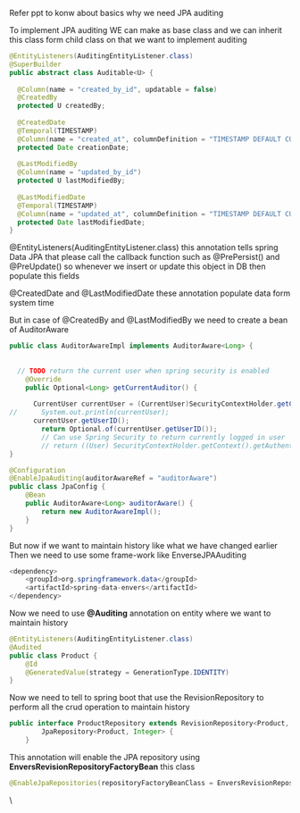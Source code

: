 
Refer  ppt to konw about basics why we need JPA auditing 

To implement  JPA auditing 
WE can make as base class and we can inherit this class form  child class on that we want to implement  auditing

```Java
@EntityListeners(AuditingEntityListener.class)  
@SuperBuilder  
public abstract class Auditable<U> {  
  
  @Column(name = "created_by_id", updatable = false)  
  @CreatedBy  
  protected U createdBy;  
  
  @CreatedDate  
  @Temporal(TIMESTAMP)  
  @Column(name = "created_at", columnDefinition = "TIMESTAMP DEFAULT CURRENT_TIMESTAMP", updatable = false)  
  protected Date creationDate;  
  
  @LastModifiedBy  
  @Column(name = "updated_by_id")  
  protected U lastModifiedBy;  
  
  @LastModifiedDate  
  @Temporal(TIMESTAMP)  
  @Column(name = "updated_at", columnDefinition = "TIMESTAMP DEFAULT CURRENT_TIMESTAMP")  
  protected Date lastModifiedDate;  
}
```

@EntityListeners(AuditingEntityListener.class)   this annotation tells spring Data JPA that please call the callback function such as @PrePersist() and @PreUpdate() so whenever we insert or update this object in DB then populate this fields

@CreatedDate   and  @LastModifiedDate  these annotation populate data form system time 

But in case of @CreatedBy  and  @LastModifiedBy   we need to create a bean of AuditorAware

```Java
public class AuditorAwareImpl implements AuditorAware<Long> {  
  
  
  // TODO return the current user when spring security is enabled  
    @Override  
    public Optional<Long> getCurrentAuditor() {  
  
      CurrentUser currentUser = (CurrentUser)SecurityContextHolder.getContext().getAuthentication().getPrincipal();  
//      System.out.println(currentUser);  
      currentUser.getUserID();  
        return Optional.of(currentUser.getUserID());  
        // Can use Spring Security to return currently logged in user  
        // return ((User) SecurityContextHolder.getContext().getAuthentication().getPrincipal()).getUsername()    }  
}
```

```Java
@Configuration  
@EnableJpaAuditing(auditorAwareRef = "auditorAware")  
public class JpaConfig {  
    @Bean  
    public AuditorAware<Long> auditorAware() {  
        return new AuditorAwareImpl();  
    }  
}
```

But now if we want to maintain history like what we have changed earlier
Then we need to use some frame-work like EnverseJPAAuditing
```Java
<dependency>  
    <groupId>org.springframework.data</groupId>  
    <artifactId>spring-data-envers</artifactId>  
</dependency>
```

Now we need to use **@Auditing** annotation on entity where we want to maintain history

```Java
@EntityListeners(AuditingEntityListener.class)  
@Audited  
public class Product {  
    @Id  
    @GeneratedValue(strategy = GenerationType.IDENTITY)
}
```

Now we need to tell to spring boot that use the RevisionRepository to perform all the crud operation to maintain history

```Java
public interface ProductRepository extends RevisionRepository<Product, Integer,Integer> ,  
        JpaRepository<Product, Integer> {
    }
```

This annotation will enable the JPA repository using **EnversRevisionRepositoryFactoryBean** this class
```Java
@EnableJpaRepositories(repositoryFactoryBeanClass = EnversRevisionRepositoryFactoryBean.class)
```
\